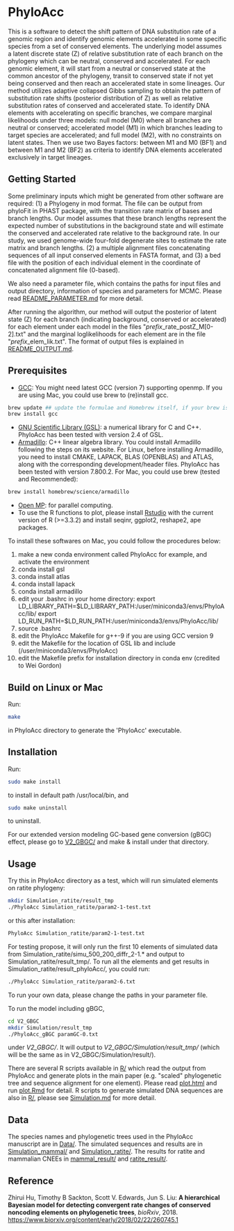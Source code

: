 # PhyloAcc
This is a software to detect the shift pattern of DNA substitution rate of a genomic region and identify genomic elements accelerated in some specific species from a set of conserved elements. The underlying model assumes a latent discrete state (Z) of relative substitution rate of each branch on the phylogeny which can be neutral, conserved and accelerated. For each genomic element, it will start from a neutral or conserved state at the common ancestor of the phylogeny, transit to conserved state if not yet being conserved and then reach an accelerated state in some lineages. Our method utilizes adaptive collapsed Gibbs sampling to obtain the pattern of substitution rate shifts (posterior distribution of Z) as well as relative substitution rates of conserved and accelerated state. To identify DNA elements with accelerating on specific branches, we compare marginal likelihoods under three models: null model (M0) where all branches are neutral or conserved; accelerated model (M1) in which branches leading to target species are accelerated; and full model (M2), with no constraints on latent states. Then we use two Bayes factors: between M1 and M0 (BF1) and between M1 and M2 (BF2) as criteria to identify DNA elements accelerated exclusively in target lineages.

## Getting Started
Some preliminary inputs which might be generated from other software are required: (1) a Phylogeny in mod format. The file can be output from phyloFit in PHAST package, with the transition rate matrix of bases and branch lengths. Our model assumes that these branch lengths represent the expected number of substitutions in the background state and will estimate the conserved and accelerated rate relative to the background rate. In our study, we used genome-wide four-fold degenerate sites to estimate the rate matrix and branch lengths. (2) a multiple alignment files concatenating sequences of all input conserved elements in FASTA format, and (3) a bed file with the position of each individual element in the coordinate of concatenated alignment file (0-based).


We also need a parameter file, which contains the paths for input files and output directory, information of species and parameters for MCMC. Please read [README_PARAMETER.md](https://github.com/xyz111131/PhyloAcc/blob/master/README_PARAMETER.md) for more detail. 


After running the algorithm, our method will output the posterior of latent state (Z) for each branch (indicating background, conserved or accelerated) for each element under each model in the files "*prefix*\_rate_postZ\_M[0-2].txt" and the marginal loglikelihoods for each element are in the file "*prefix*_elem_lik.txt". The format of output files is explained in [README_OUTPUT.md](https://github.com/xyz111131/PhyloAcc/blob/master/README_OUTPUT.md).

## Prerequisites
* [GCC](https://gcc.gnu.org/): You might need latest GCC (version 7) supporting openmp. If you are using Mac, you could use brew to (re)install gcc. 
```bash
brew update ## update the formulae and Homebrew itself, if your brew is out-dated
brew install gcc
```
* [GNU Scientific Library (GSL)](https://www.gnu.org/software/gsl/): a numerical library for C and C++. PhyloAcc has been
  tested with version 2.4 of GSL.
* [Armadillo](http://arma.sourceforge.net/): C++ linear algebra library. You could install Armadillo following the steps on its website. For Linux, before installing Armadillo, you need to install CMAKE, LAPACK, BLAS (OPENBLAS) and ATLAS, along with the corresponding development/header files. PhyloAcc has been tested with version 7.800.2.
For Mac, you could use brew (tested and Recommended): 
```bash
brew install homebrew/science/armadillo
```
* [Open MP](http://www.openmp.org/): for parallel computing. 
* To use the R functions to plot,  please install [Rstudio](https://www.rstudio.com/) with the current version of R (>=3.3.2) and install seqinr, ggplot2, reshape2, ape packages.  

To install these softwares on Mac, you could follow the procedures below:
1) make a new conda environment called PhyloAcc for example, and activate the environment
2) conda install gsl
3) conda install atlas
4) conda install lapack
5) conda install armadillo
6) edit your .bashrc in your home directory:
    export LD_LIBRARY_PATH=\$LD_LIBRARY_PATH:/user/miniconda3/envs/PhyloAcc/lib/
    export LD_RUN_PATH=\$LD_RUN_PATH:/user/miniconda3/envs/PhyloAcc/lib/
7) source .bashrc
8) edit the PhyloAcc Makefile for g++-9 if you are using GCC version 9
9) edit the Makefile for the location of GSL lib and include (/user/miniconda3/envs/PhyloAcc)
10) edit the Makefile prefix for installation directory in conda env
(credited to Wei Gordon)

## Build on Linux or Mac
Run:
```bash
make
```
in PhyloAcc directory to generate the 'PhyloAcc' executable.

## Installation
Run:
```bash
sudo make install
```
to install in default path /usr/local/bin, and 
```bash
sudo make uninstall
```
to uninstall.

For our extended version modeling GC-based gene conversion (gBGC) effect, please go to [V2_GBGC/](https://github.com/xyz111131/PhyloAcc/blob/master/V2_GBGC) and make & install under that directory.

## Usage
Try this in PhyloAcc directory as a test, which will run simulated elements on ratite phylogeny:
```bash
mkdir Simulation_ratite/result_tmp
./PhyloAcc Simulation_ratite/param2-1-test.txt
```
or this after installation:
```bash
PhyloAcc Simulation_ratite/param2-1-test.txt
```
For testing propose, it will only run the first 10 elements of simulated data from Simulation_ratite/simu_500_200_diffr_2-1.* and output to Simulation_ratite/result_tmp/. To run all the elements and get results in Simulation_ratite/result_phyloAcc/, you could run:
```bash
./PhyloAcc Simulation_ratite/param2-6.txt
```
To run your own data, please change the paths in your parameter file.

To run the model including gBGC,
```bash
cd V2_GBGC
mkdir Simulation/result_tmp
./PhyloAcc_gBGC paramGC-0.txt
```
under *V2_GBGC/*. It will output to *V2_GBGC/Simulation/result_tmp/* (which will be the same as in V2_GBGC/Simulation/result/).

There are several R scripts available in [R/](https://github.com/xyz111131/PhyloAcc/blob/master/R) which read the output from PhyloAcc and generate plots in the main paper (e.g. "scaled" phylogenetic tree and sequence alignment for one element). Please read [plot.html](https://xyz111131.github.io/PhyloAcc/R/plot.html) and run [plot.Rmd](https://github.com/xyz111131/PhyloAcc/blob/master/R/plot.Rmd) for detail. R scripts to generate simulated DNA sequences are also in [R/](https://github.com/xyz111131/PhyloAcc/blob/master/R), please see [Simulation.md](https://github.com/xyz111131/PhyloAcc/blob/master/Simulation.md) for more detail. 

## Data
The species names and phylogenetic trees used in the PhyloAcc manuscript are in [Data/](https://github.com/xyz111131/PhyloAcc/blob/master/Data/). The simulated sequences and results are in [Simulation_mammal/](https://github.com/xyz111131/PhyloAcc/blob/master/Simulation_mammal/) and [Simulation_ratite/](https://github.com/xyz111131/PhyloAcc/blob/master/Simulation_ratite/). The results for ratite and mammalian CNEEs in [mammal_result/](https://github.com/xyz111131/PhyloAcc/blob/master/mammal_result/) and [ratite_result/](https://github.com/xyz111131/PhyloAcc/blob/master/ratite_result/). 

## Reference
Zhirui Hu, Timothy B Sackton, Scott V. Edwards, Jun S. Liu: **A hierarchical Bayesian model for detecting convergent rate changes of conserved noncoding elements on phylogenetic trees**, *bioRxiv*, 2018.
https://www.biorxiv.org/content/early/2018/02/22/260745.1
